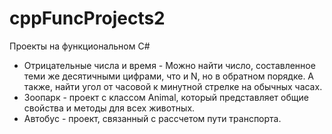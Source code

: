 # cppFuncProjects2
Проекты на функциональном С#
* Отрицательные числа и время - Можно найти число, составленное теми же десятичными цифрами, что и N, но в обратном порядке. А также, найти угол от часовой к минутной стрелке на обычных часах.
* Зоопарк - проект с классом Animal, который представляет общие свойства и методы для всех животных.
* Автобус - проект, связанный с рассчетом пути транспорта.
